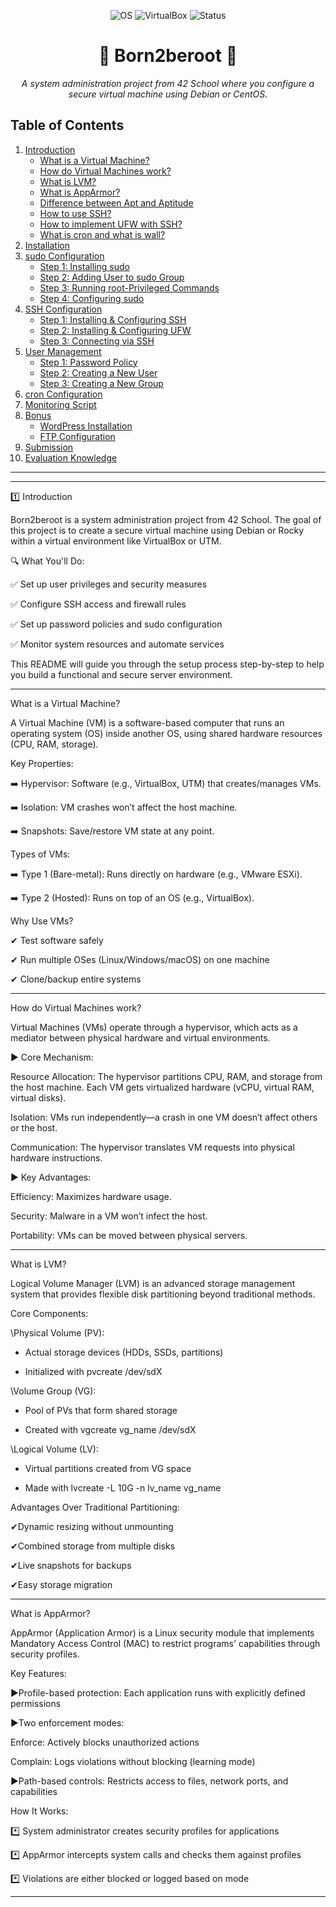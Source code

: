 <p align="center"> <img src="https://img.shields.io/badge/OS-Debian/CentOS-blue?style=for-the-badge&logo=linux" alt="OS"> <img src="https://img.shields.io/badge/VirtualBox-UTM-orange?style=for-the-badge&logo=virtualbox" alt="VirtualBox"> <img src="https://img.shields.io/badge/Status-Completed-success?style=for-the-badge" alt="Status"> </p> <h1 align="center">🚀 Born2beroot 🚀</h1> <p align="center"> <i>A system administration project from 42 School where you configure a secure virtual machine using Debian or CentOS.</i> </p>



## Table of Contents
1. [Introduction](#introduction)
    - [What is a Virtual Machine?](#what-is-a-virtual-machine)
    - [How do Virtual Machines work?](#how-do-virtual-machines-work)
    - [What is LVM?](#what-is-lvm)
    - [What is AppArmor?](#what-is-apparmor)
    - [Difference between Apt and Aptitude](#difference-between-apt-and-aptitude)
    - [How to use SSH?](#how-to-use-ssh)
    - [How to implement UFW with SSH?](#how-to-implement-ufw-with-ssh)
    - [What is cron and what is wall?](#what-is-cron-and-wall)
2. [Installation](#installation)
3. [sudo Configuration](#sudo-configuration)
    - [Step 1: Installing sudo](#installing-sudo)
    - [Step 2: Adding User to sudo Group](#adding-user-to-sudo-group)
    - [Step 3: Running root-Privileged Commands](#running-root-privileged-commands)
    - [Step 4: Configuring sudo](#configuring-sudo)
4. [SSH Configuration](#ssh-configuration)
    - [Step 1: Installing & Configuring SSH](#installing-configuring-ssh)
    - [Step 2: Installing & Configuring UFW](#installing-configuring-ufw)
    - [Step 3: Connecting via SSH](#connecting-via-ssh)
5. [User Management](#user-management)
    - [Step 1: Password Policy](#password-policy)
    - [Step 2: Creating a New User](#creating-new-user)
    - [Step 3: Creating a New Group](#creating-new-group)
6. [cron Configuration](#cron-configuration)
7. [Monitoring Script](#monitoring-script)
8. [Bonus](#bonus)
    - [WordPress Installation](#wordpress-installation)
    - [FTP Configuration](#ftp-configuration)
9. [Submission](#submission)
10. [Evaluation Knowledge](#evaluation-knowledge)


---
---

1️⃣ Introduction

Born2beroot is a system administration project from 42 School. The goal of this project is to create a secure virtual machine using Debian or Rocky within a virtual environment like VirtualBox or UTM.

🔍 What You'll Do:

✅ Set up user privileges and security measures

✅ Configure SSH access and firewall rules

✅ Set up password policies and sudo configuration

✅ Monitor system resources and automate services


This README will guide you through the setup process step-by-step to help you build a functional and secure server environment.

---

What is a Virtual Machine? <a name="what-is-a-virtual-machine"></a>

A Virtual Machine (VM) is a software-based computer that runs an operating system (OS) inside another OS, using shared hardware resources (CPU, RAM, storage).

Key Properties:

➡️ Hypervisor: Software (e.g., VirtualBox, UTM) that creates/manages VMs.

➡️ Isolation: VM crashes won’t affect the host machine.

➡️ Snapshots: Save/restore VM state at any point.


Types of VMs:

➡️ Type 1 (Bare-metal): Runs directly on hardware (e.g., VMware ESXi).

➡️ Type 2 (Hosted): Runs on top of an OS (e.g., VirtualBox).


Why Use VMs?

✔ Test software safely

✔ Run multiple OSes (Linux/Windows/macOS) on one machine

✔ Clone/backup entire systems

---

How do Virtual Machines work? <a name="how-do-virtual-machines-work"></a>

Virtual Machines (VMs) operate through a hypervisor, which acts as a mediator between physical hardware and virtual environments.


▶️ Core Mechanism:

Resource Allocation: The hypervisor partitions CPU, RAM, and storage from the host machine. Each VM gets virtualized hardware (vCPU, virtual RAM, virtual disks).

Isolation: VMs run independently—a crash in one VM doesn’t affect others or the host.

Communication: The hypervisor translates VM requests into physical hardware instructions.



▶️ Key Advantages:

Efficiency: Maximizes hardware usage.

Security: Malware in a VM won’t infect the host.

Portability: VMs can be moved between physical servers.

---

What is LVM? <a name="what-is-lvm"></a>

Logical Volume Manager (LVM) is an advanced storage management system that provides flexible disk partitioning beyond traditional methods.


Core Components:

   \Physical Volume (PV): 
    
   - Actual storage devices (HDDs, SSDs, partitions)
    
   - Initialized with pvcreate /dev/sdX

   \Volume Group (VG): 
    
   - Pool of PVs that form shared storage
     
   - Created with vgcreate vg_name /dev/sdX

   \Logical Volume (LV):

   - Virtual partitions created from VG space

   - Made with lvcreate -L 10G -n lv_name vg_name


Advantages Over Traditional Partitioning:

   ✔Dynamic resizing without unmounting

   ✔Combined storage from multiple disks

   ✔Live snapshots for backups

   ✔Easy storage migration

---

What is AppArmor? <a name="what-is-apparmor"></a>

AppArmor (Application Armor) is a Linux security module that implements Mandatory Access Control (MAC) to restrict programs' capabilities through security profiles.


Key Features:

▶️Profile-based protection: Each application runs with explicitly defined permissions

▶️Two enforcement modes:

   Enforce: Actively blocks unauthorized actions

   Complain: Logs violations without blocking (learning mode)

▶️Path-based controls: Restricts access to files, network ports, and capabilities


How It Works:

   *️⃣ System administrator creates security profiles for applications

   *️⃣ AppArmor intercepts system calls and checks them against profiles

   *️⃣ Violations are either blocked or logged based on mode

---
